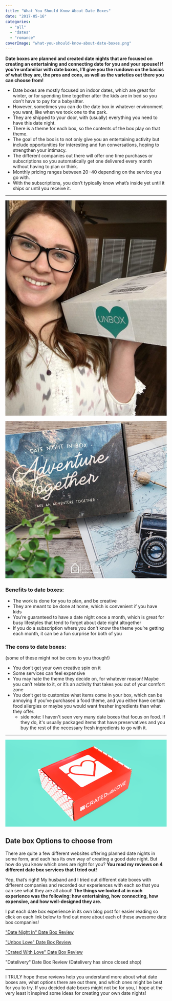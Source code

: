 ```yaml
---
title: "What You Should Know About Date Boxes"
date: "2017-05-16"
categories: 
  - "all"
  - "dates"
  - "romance"
coverImage: "what-you-should-know-about-date-boxes.png"
---
```


**Date boxes are planned and created date nights that are focused on creating an entertaining and connecting date for you and your spouse! If you’re unfamiliar with date boxes, I’ll give you the rundown on the basics of what they are, the pros and cons, as well as the varieties out there you can choose from!**

- Date boxes are mostly focused on indoor dates, which are great for winter, or for spending time together after the kids are in bed so you don't have to pay for a babysitter.
- However, sometimes you can do the date box in whatever environment you want, like when we took one to the park.
- They are shipped to your door, with (usually) everything you need to have this date night.
- There is a theme for each box, so the contents of the box play on that theme.
- The goal of the box is to not only give you an entertaining activity but include opportunities for interesting and fun conversations, hoping to strengthen your intimacy.
- The different companies out there will offer one time purchases or subscriptions so you automatically get one delivered every month without having to plan or think.
- Monthly pricing ranges between $20 -$40 depending on the service you go with.
- With the subscriptions, you don’t typically know what’s inside yet until it ships or until you receive it.

* * *

![date night boxes, date boxes, unbox love date boxes, unbox love, unbox love review, unbox love date experience, date box review, are date boxes worth it, are date boxes fun, date boxes for couples, creative dates for couples, creative date night boxes for couples, best date boxes, unbox love april box, date box](/images/IMG_2717-768x1024.jpg)

![date night in boxes, date night in, crated with love date box, crated with love date box review, crated with love boxes, datelivery date box, datelivery date boxes, datelivery review, date night boxes, date boxes, unbox love date boxes, unbox love, unbox love review, unbox love date experience, date box review, are date boxes worth it, are date boxes fun, date boxes for couples, creative dates for couples, creative date night boxes for couples, best date boxes, unbox love april box, date box](/images/31150367_1971225246282115_9186142083512008704_o.jpg)

### Benefits to date boxes:

- The work is done for you to plan, and be creative
- They are meant to be done at home, which is convenient if you have kids
- You’re guaranteed to have a date night once a month, which is great for busy lifestyles that tend to forget about date night altogether
- If you do a subscription where you don't know the theme you’re getting each month, it can be a fun surprise for both of you

### The cons to date boxes:

(some of these might not be cons to you though!)

- You don’t get your own creative spin on it
- Some services can feel expensive
- You may hate the theme they decide on, for whatever reason! Maybe you can’t relate to it, or it’s an activity that takes you out of your comfort zone
- You don’t get to customize what items come in your box, which can be annoying if you’ve purchased a food theme, and you either have certain food allergies or maybe you would want fresher ingredients than what they offer.
    - side note: I haven't seen very many date boxes that focus on food. If they do, it's usually packaged items that have preservatives and you buy the rest of the necessary fresh ingredients to go with it.

* * *

![date night boxes, date boxes, datelivery date boxes, datelivery, datelivery review, date box review, are date boxes worth it, are date boxes fun, date boxes for couples, creative dates for couples, creative date night boxes for couples, best date boxes, date box recommendations, newlyweds, newlywed life, creative date ideas](/images/CwL-Box-2.png)

## Date box Options to choose from

There are quite a few different websites offering planned date nights in some form, and each has its own way of creating a good date night. But how do you know which ones are right for you? **You read my reviews on 4 different date box services that I tried out!**

Yep, that’s right! My husband and I tried out different date boxes with different companies and recorded our experiences with each so that you can see what they are all about! **The things we looked at in each experience was the following: how entertaining, how connecting, how expensive, and how well-designed they are.**

I put each date box experience in its own blog post for easier reading so click on each link below to find out more about each of these awesome date box companies!

["Date Night In" Date Box Review](https://freshlymarried.com/date-night-in-date-box-review/)

["Unbox Love" Date Box Review](https://freshlymarried.com/unbox-love-date-box-review/)

["Crated With Love" Date Box Review](https://freshlymarried.com/crated-with-love-date-box-review/)

"Datelivery" Date Box Review (Datelivery has since closed shop)

* * *

I TRULY hope these reviews help you understand more about what date boxes are, what options there are out there, and which ones might be best for you to try. If you decided date boxes might not be for you, I hope at the very least it inspired some ideas for creating your own date nights!
